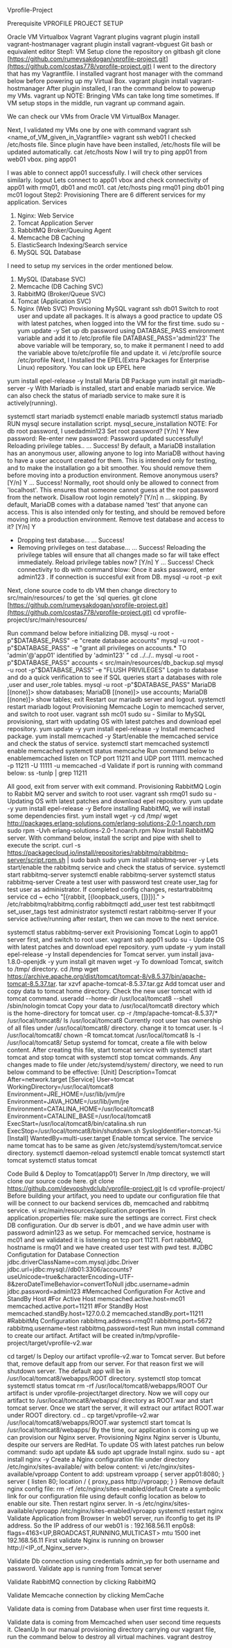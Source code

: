 Vprofile-Project


Prerequisite
VPROFILE PROJECT SETUP

Oracle VM Virtualbox
Vagrant
Vagrant plugins
vagrant plugin install vagrant-hostmanager
vagrant plugin install vagrant-vbguest
Git bash or equivalent editor
Step1: VM Setup
clone the repository on gitbash
git clone [https://github.com/rumeysakdogan/vprofile-project.git](https://github.com/costas778/vprofile-project.git)
I went to the directory that has my Vagrantfile. I installed vagrant host manager with the command below before powering up my Virtual Box.
vagrant plugin install vagrant-hostmanager
After plugin installed, I ran the command below to powerup my VMs.
vagrant up
NOTE: Bringing VMs can take long time sometimes. If VM setup stops in the middle, run vagrant up command again.

We can check our VMs from Oracle VM VirtualBox Manager.

Next, I validated my VMs one by one with command vagrant ssh <name_of_VM_given_in_Vagrantfile>
vagrant ssh web01
I checked /etc/hosts file. Since plugin have have been installed, /etc/hosts file will be updated automatically.
cat /etc/hosts
Now I will try to ping app01 from web01 vbox.
ping app01

I was able to connect app01 successfully. I will check other services similarly.
logout
Lets connect to app01 vbox and check connectivity of app01 with rmq01, db01 and mc01.
cat /etc/hosts
ping rmq01
ping db01
ping mc01
logout
Step2: Provisioning
There are 6 different services for my application.
Services
1. Nginx:
Web Service
2. Tomcat
Application Server
3. RabbitMQ
Broker/Queuing Agent
4. Memcache
DB Caching
5. ElasticSearch
Indexing/Search service
6. MySQL
SQL Database

I need to setup my services in the order mentioned below.
1. MySQL (Database SVC)
2. Memcache (DB Caching SVC)
3. RabbitMQ  (Broker/Queue SVC)
4. Tomcat      (Application SVC)
5. Nginx (Web SVC)
Provisioning MySQL
vagrant ssh db01
Switch to root user and update all packages.
It is always a good practice to update OS with latest patches, when logged into the VM for the first time.
sudo su -
yum update -y
Set up db password using DATABASE_PASS environment variable and add it to /etc/profile file
DATABASE_PASS='admin123'
The above variable will be temporary, so, to make it permanent I need to add the variable above to/etc/profile file and update it.
vi /etc/profile
source /etc/profile
Next, I Installed the EPEL(Extra Packages for Enterprise Linux) repository.
You can look up EPEL here

yum install epel-release -y
Install Maria DB Package
yum install git mariadb-server -y
With Mariadb is installed, start and enable mariadb service. We can also check the status of mariadb service to make sure it is actively(running).

systemctl start mariadb
systemctl enable mariadb
systemctl status mariadb
RUN mysql secure installation script.
mysql_secure_installation
NOTE: For db root password, I usedadmin123
Set root password? [Y/n] Y
New password:
Re-enter new password:
Password updated successfully!
Reloading privilege tables..
... Success!
By default, a MariaDB installation has an anonymous user, allowing anyone
to log into MariaDB without having to have a user account created for
them.  This is intended only for testing, and to make the installation
go a bit smoother.  You should remove them before moving into a
production environment.
Remove anonymous users? [Y/n] Y
... Success!
Normally, root should only be allowed to connect from 'localhost'.  This
ensures that someone cannot guess at the root password from the network.
Disallow root login remotely? [Y/n] n
... skipping.
By default, MariaDB comes with a database named 'test' that anyone can
access.  This is also intended only for testing, and should be removed
before moving into a production environment.
Remove test database and access to it? [Y/n] Y
- Dropping test database...
... Success!
- Removing privileges on test database...
... Success!
Reloading the privilege tables will ensure that all changes made so far
will take effect immediately.
Reload privilege tables now? [Y/n] Y
... Success!
Check connectivity to db with command blow: Once it asks password, enter admin123 . If connection is succesful exit from DB.
mysql -u root -p
exit

Next, clone source code to db VM then change directory to src/main/resources/ to get the `sql queries.
git clone [https://github.com/rumeysakdogan/vprofile-project.git](https://github.com/costas778/vprofile-project.git)
cd vprofile-project/src/main/resources/

Run command below before initializing DB.
mysql -u root -p"$DATABASE_PASS" -e "create database accounts"
mysql -u root -p"$DATABASE_PASS" -e "grant all privileges on accounts.* TO 'admin'@'app01' identified by 'admin123' "
cd ../../..
mysql -u root -p"$DATABASE_PASS" accounts < src/main/resources/db_backup.sql
mysql -u root -p"$DATABASE_PASS" -e "FLUSH PRIVILEGES"
Login to database and do a quick verification to see if SQL queries start a databases with role ,user and user_role tables.
mysql -u root -p"$DATABASE_PASS"
MariaDB [(none)]> show databases;
MariaDB [(none)]> use accounts;
MariaDB [(none)]> show tables;
exit
Restart our mariadb server and logout.
systemctl restart mariadb
logout
Provisioning Memcache
Login to memcached server, and switch to root user.
vagrant ssh mc01
sudo su -
Similar to MySQL provisioning, start with updating OS with latest patches and download epel repository.
yum update -y
yum install epel-release -y
Install memcached package.
yum install memcached -y
Start/enable the memcached service and check the status of service.
systemctl start memcached
systemctl enable memcached
systemctl status memcache
Run command below to enablememcached listen on TCP port 11211 and UDP port 11111.
memcached -p 11211 -U 11111 -u memcached -d
Validate if port is running with command below:
ss -tunlp | grep 11211

All good, exit from server with exit command.
Provisioning RabbitMQ
Login to Rabbit MQ server and switch to root user.
vagrant ssh rmq01
sudo su -
Updating OS with latest patches and download epel repository.
yum update -y
yum install epel-release -y
Before installing RabbitMQ, we will install some dependencies first.
yum install wget -y
cd /tmp/
wget http://packages.erlang-solutions.com/erlang-solutions-2.0-1.noarch.rpm
sudo rpm -Uvh erlang-solutions-2.0-1.noarch.rpm
Now Install RabbitMQ server. With command below, install the script and pipe with shell to execute the script.
curl -s https://packagecloud.io/install/repositories/rabbitmq/rabbitmq-server/script.rpm.sh | sudo bash
sudo yum install rabbitmq-server -y
Lets start/enable the rabbitmq service and check the status of service.
systemctl start rabbitmq-server
systemctl enable rabbitmq-server
systemctl status rabbitmq-server
Create a test user with password test
create user_tag for test user as administrator.
If completed config changes, restartrabbitmq service
cd ~
echo "[{rabbit, [{loopback_users, []}]}]." > /etc/rabbitmq/rabbitmq.config
rabbitmqctl add_user test test
rabbitmqctl set_user_tags test administrator
systemctl restart rabbitmq-server
If your service active/running after restart, then we can move to the next service.

systemctl status rabbitmq-server
exit
Provisioning Tomcat
Login to app01 server first, and switch to root user.
vagrant ssh app01
sudo su -
Update OS with latest patches and download epel repository.
yum update -y
yum install epel-release -y
Install dependencies for Tomcat server.
yum install java-1.8.0-openjdk -y
yum install git maven wget -y
To download Tomcat, switch to /tmp/ directory.
cd /tmp
wget https://archive.apache.org/dist/tomcat/tomcat-8/v8.5.37/bin/apache-tomcat-8.5.37.tar.
tar xzvf apache-tomcat-8.5.37.tar.gz
Add tomcat user and copy data to tomcat home directory.
Check the new user tomcat with id tomcat command.
useradd --home-dir /usr/local/tomcat8 --shell /sbin/nologin tomcat
Copy your data to /usr/local/tomcat8 directory which is the home-directory for tomcat user.
cp -r /tmp/apache-tomcat-8.5.37/* /usr/local/tomcat8/
ls /usr/local/tomcat8
Currently root user has ownership of all files under /usr/local/tomcat8/ directory. change it to tomcat user.
ls -l /usr/local/tomcat8/
chown -R tomcat.tomcat /usr/local/tomcat8
ls -l /usr/local/tomcat8/
Setup systemd for tomcat, create a file with below content. After creating this file, start tomcat service with systemctl start tomcat and stop tomcat with systemctl stop tomcat commands.
Any changes made to file under /etc/systemd/system/ directory, we need to run below command to be effective:
[Unit] 
Description=Tomcat 
After=network.target
[Service]
User=tomcat
WorkingDirectory=/usr/local/tomcat8 
Environment=JRE_HOME=/usr/lib/jvm/jre 
Environment=JAVA_HOME=/usr/lib/jvm/jre 
Environment=CATALINA_HOME=/usr/local/tomcat8 
Environment=CATALINE_BASE=/usr/local/tomcat8 
ExecStart=/usr/local/tomcat8/bin/catalina.sh run 
ExecStop=/usr/local/tomcat8/bin/shutdown.sh 
SyslogIdentifier=tomcat-%i
[Install] 
WantedBy=multi-user.target
Enable tomcat service. The service name tomcat has to be same as given /etc/systemd/system/tomcat.service directory.
systemctl daemon-reload 
systemctl enable tomcat
systemctl start tomcat
systemctl status tomcat

Code Build & Deploy to Tomcat(app01) Server
In /tmp directory, we will clone our source code here.
git clone https://github.com/devopshydclub/vprofile-project.git
ls
cd vprofile-project/
Before building your artifact, you need to update our configuration file that will be connect to our backend services db, memcached and rabbitmq service.
vi src/main/resources/application.properties
In application.properties file: make sure the settings are correct. First check DB configuration. Our db server is db01 , and we have admin user with password admin123 as we setup. For memcached service, hostname is mc01 and we validated it is listening on tcp port 11211. Fort rabbitMQ, hostname is rmq01 and we have created user test with pwd test.
#JDBC Configutation for Database Connection
jdbc.driverClassName=com.mysql.jdbc.Driver
jdbc.url=jdbc:mysql://db01:3306/accounts?useUnicode=true&characterEncoding=UTF-8&zeroDateTimeBehavior=convertToNull
jdbc.username=admin
jdbc.password=admin123
#Memcached Configuration For Active and StandBy Host
#For Active Host
memcached.active.host=mc01
memcached.active.port=11211
#For StandBy Host
memcached.standBy.host=127.0.0.2
memcached.standBy.port=11211
#RabbitMq Configuration
rabbitmq.address=rmq01
rabbitmq.port=5672
rabbitmq.username=test
rabbitmq.password=test
Run mvn install command to create our artifact. Artifact will be created in/tmp/vprofile-project/target/vprofile-v2.war

cd target/
ls
Deploy our artifact vprofile-v2.war to Tomcat server. But before that, remove default app from our server. For that reason first we will shutdown server. The default app will be in /usr/local/tomcat8/webapps/ROOT directory.
systemctl stop tomcat
systemctl status tomcat
rm -rf /usr/local/tomcat8/webapps/ROOT
Our artifact is under vprofile-project/target directory. Now we will copy our artifact to /usr/local/tomcat8/webapps/ directory as ROOT.war and start tomcat server. Once we start the server, it will extract our artifact ROOT.war under ROOT directory.
cd ..
cp target/vprofile-v2.war /usr/local/tomcat8/webapps/ROOT.war
systemctl start tomcat
ls /usr/local/tomcat8/webapps/
By the time, our application is coming up we can provision our Nginx server.
Provisioning Nginx
Nginx server is Ubuntu, despite our servers are RedHat. To update OS with latest patches run below command:
sudo apt update && sudo apt upgrade
Install nginx.
sudo su -
apt install nginx -y
Create a Nginx configuration file under directory /etc/nginx/sites-available/ with below content:
vi /etc/nginx/sites-available/vproapp
Content to add:
upstream vproapp {
server app01:8080;
}
server {
listen 80;
location / {
proxy_pass http://vproapp;
}
}
Remove default nginx config file:
rm -rf /etc/nginx/sites-enabled/default
Create a symbolic link for our configuration file using default config location as below to enable our site. Then restart nginx server.
ln -s /etc/nginx/sites-available/vproapp /etc/nginx/sites-enabled/vproapp
systemctl restart nginx
Validate Application from Browser
In web01 server, run ifconfig to get its IP address. So the IP address of our web01 is : 192.168.56.11
enp0s8: flags=4163<UP,BROADCAST,RUNNING,MULTICAST>  mtu 1500
        inet 192.168.56.11
First validate Nginx is running on browser http://<IP_of_Nginx_server>.

Validate Db connection using credentials admin_vp for both username and password.
Validate app is running from Tomcat server

Validate RabbitMQ connection by clicking RabbitMQ

Validate Memcache connection by clicking MemCache

Validate data is coming from Database when user first time requests it.

Validate data is coming from Memcached when user second time requests it.
CleanUp
In our manual provisioning directory carrying our vagrant file, run the command below to destroy all virtual machines.
vagrant destroy
